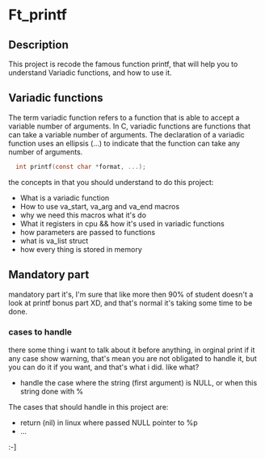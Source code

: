 # Ft_printf

## Description
This project is recode the famous function printf, that will help you to understand Variadic functions, and how to use it.


## Variadic functions
The term variadic function refers to a function that is able to accept a variable number of arguments. In C, variadic functions are functions that can take a variable number of arguments. The declaration of a variadic function uses an ellipsis (...) to indicate that the function can take any number of arguments.

```c
  int printf(const char *format, ...);
  ```

the concepts in that you should understand to do this project:
  - What is a variadic function
  - How to use va_start, va_arg and va_end macros
  - why we need this macros what it's do
  - What it registers in cpu && how it's used in variadic functions
  - how parameters are passed to functions
  - what is va_list struct
  - how every thing is stored in memory


## Mandatory part
 mandatory part it's, I'm sure that like more then 90% of student doesn't a look at printf bonus part XD,
and that's normal it's taking some time to be done.

### cases to handle
there some thing i want to talk about it before anything, in orginal print if it any case show warning, that's mean you are not obligated to handle it, but you can do it if you want, and that's what i did.
like what? 

- handle the case where the string (first argument) is NULL, or when this string done with %

The cases that should handle in this project are:
  - return (nil) in linux where passed NULL pointer to %p
  - ...


:-]


